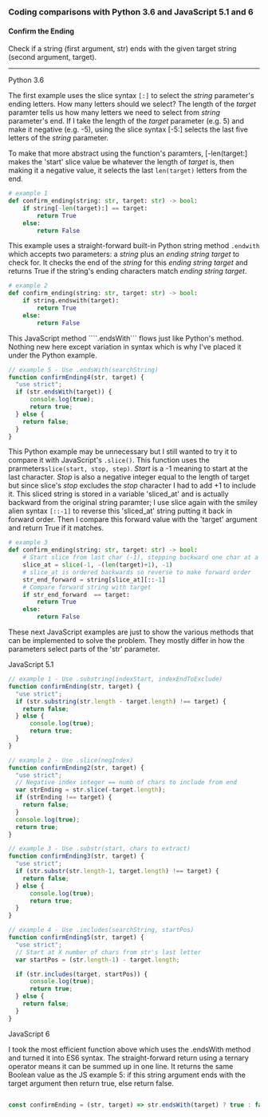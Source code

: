 ### Coding comparisons with Python 3.6 and JavaScript 5.1 and 6

#### Confirm the Ending
Check if a string (first argument, str) ends with the given target string (second argument, target).
<hr>

Python 3.6

The first example uses the slice syntax ```[:]``` to select the _string_ parameter's ending letters.  How many letters should we select?  The length of the _target_ paramter tells us how many letters we need to select from _string_ parameter's end.  If I take the length of the _target_ parameter (e.g. 5) and make it negative (e.g. -5), using the slice syntax [-5:] selects the last five letters of the _string_ parameter.  

To make that more abstract using the function's paramters, [-len(target:] makes the 'start' slice value be whatever the length of _target_ is, then making it a negative value, it selects the last ```len(target)``` letters from the end.  

```python
# example 1
def confirm_ending(string: str, target: str) -> bool:
    if string[-len(target):] == target:
        return True
    else:
        return False
```


This example uses a straight-forward built-in Python string method ```.endwith``` which accepts two parameters: a _string_ plus an _ending string target_ to check for.  It checks the end of the _string_ for this _ending string target_ and returns True if the string's ending characters match _ending string target_.

```python
# example 2
def confirm_ending(string: str, target: str) -> bool:
    if string.endswith(target):
        return True
    else:
        return False
```

This JavaScript method ````.endsWith``` flows just like Python's method.  Nothing new here except variation in syntax which is why I've placed it under the Python example.
 
```javascript
// example 5 - Use .endsWith(searchString)
function confirmEnding4(str, target) {
  "use strict";
  if (str.endsWith(target)) {
      console.log(true);
      return true;
  } else {
    return false;
  }
}
```

This Python example may be unnecessary but I still wanted to try it to compare it with JavaScript's ```.slice()```.  This function uses the prarmeters```slice(start, stop, step)```.  _Start_ is a -1 meaning to start at the last character.  _Stop_ is also a negative integer equal to the length of target but since slice's _stop_ excludes the _stop_ character I had to add +1 to include it.  This sliced string is stored in a variable 'sliced_at' and is actually backward from the original string paramter; I use slice again with the smiley alien syntax ```[::-1]``` to reverse this 'sliced_at' string putting it back in forward order.  Then I  compare this forward value with the 'target' argument and return True if it matches.
 
```python
# example 3
def confirm_ending(string: str, target: str) -> bool:
    # Start slice from last char (-1), stepping backward one char at a time (-1), the length of target -(len(target)+1)
    slice_at = slice(-1, -(len(target)+1), -1)
    # slice_at is ordered backwards so reverse to make forward order
    str_end_forward = string[slice_at][::-1]
    # Compare forward string with target
    if str_end_forward  == target:
        return True
    else:
        return False
```

These next JavaScript examples are just to show the various methods that can be implemented to solve the problem.  They mostly differ in how the parameters select parts of the 'str' parameter.

JavaScript 5.1
```javascript
// example 1 - Use .substring(indexStart, indexEndToExclude)
function confirmEnding(str, target) {
  "use strict";
  if (str.substring(str.length - target.length) !== target) {
    return false;
  } else {
      console.log(true);
      return true;
  }
}
```


```javascript
// example 2 - Use .slice(negIndex)
function confirmEnding2(str, target) {
  "use strict";
  // Negative index integer == numb of chars to include from end
  var strEnding = str.slice(-target.length);
  if (strEnding !== target) {
    return false;
  }
  console.log(true);
  return true;
}
```

```javascript
// example 3 - Use .substr(start, chars to extract)
function confirmEnding3(str, target) {
  "use strict";
  if (str.substr(str.length-1, target.length) !== target) {
    return false;
  } else {
      console.log(true);
      return true;
  }
}
```

```javascript
// example 4 - Use .includes(searchString, startPos)
function confirmEnding5(str, target) {
  "use strict";
  // Start at X number of chars from str's last letter
  var startPos = (str.length-1) - target.length;

  if (str.includes(target, startPos)) {
      console.log(true);
      return true;
  } else {
    return false;
  }
}
```



JavaScript 6

I took the most efficient function above which uses the .endsWith method and turned it into ES6 syntax.
The straight-forward return using a ternary operator means it can be summed up in one line.
It returns the same Boolean value as the JS example 5: if this string argument ends with the target argument then return true, else return false.

```javascript

const confirmEnding = (str, target) => str.endsWith(target) ? true : false

```